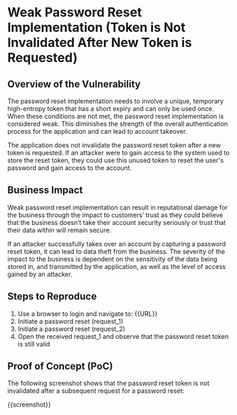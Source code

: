 # Weak Password Reset Implementation (Token is Not Invalidated After New Token is Requested)

## Overview of the Vulnerability

The password reset implementation needs to involve a unique, temporary high-entropy token that has a short expiry and can only be used once. When these conditions are not met, the password reset implementation is  considered weak. This diminishes the strength of the overall authentication process for the application and can lead to account takeover.

The application does not invalidate the password reset token after a new token is requested. If an attacker were to gain access to the system used to store the reset token, they could use this unused token to reset the user's password and gain access to the account.

## Business Impact

Weak password reset implementation can result in reputational damage for the business through the impact to customers’ trust as they could believe that the business doesn’t take their account security seriously or trust that their data within will remain secure.

If an attacker successfully takes over an account by capturing a password reset token, it can lead to data theft from the business. The severity of the impact to the business is dependent on the sensitivity of the data being stored in, and transmitted by the application, as well as the level of access gained by an attacker.

## Steps to Reproduce

1. Use a browser to login and navigate to: {{URL}}
1. Initiate a password reset (request_1)
1. Initiate a password reset (request_2)
1. Open the received request_1 and observe that the password reset token is still valid

## Proof of Concept (PoC)

The following screenshot shows that the password reset token is not invalidated after a subsequent request for a password reset:

{{screenshot}}
